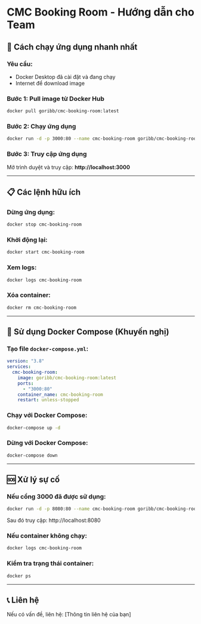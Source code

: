 # CMC Booking Room - Hướng dẫn cho Team

## 🚀 Cách chạy ứng dụng nhanh nhất

### Yêu cầu:

- Docker Desktop đã cài đặt và đang chạy
- Internet để download image

### Bước 1: Pull image từ Docker Hub

```bash
docker pull goribb/cmc-booking-room:latest
```

### Bước 2: Chạy ứng dụng

```bash
docker run -d -p 3000:80 --name cmc-booking-room goribb/cmc-booking-room:latest
```

### Bước 3: Truy cập ứng dụng

Mở trình duyệt và truy cập: **http://localhost:3000**

---

## 📋 Các lệnh hữu ích

### Dừng ứng dụng:

```bash
docker stop cmc-booking-room
```

### Khởi động lại:

```bash
docker start cmc-booking-room
```

### Xem logs:

```bash
docker logs cmc-booking-room
```

### Xóa container:

```bash
docker rm cmc-booking-room
```

---

## 🔧 Sử dụng Docker Compose (Khuyến nghị)

### Tạo file `docker-compose.yml`:

```yaml
version: "3.8"
services:
  cmc-booking-room:
    image: goribb/cmc-booking-room:latest
    ports:
      - "3000:80"
    container_name: cmc-booking-room
    restart: unless-stopped
```

### Chạy với Docker Compose:

```bash
docker-compose up -d
```

### Dừng với Docker Compose:

```bash
docker-compose down
```

---

## 🆘 Xử lý sự cố

### Nếu cổng 3000 đã được sử dụng:

```bash
docker run -d -p 8080:80 --name cmc-booking-room goribb/cmc-booking-room:latest
```

Sau đó truy cập: http://localhost:8080

### Nếu container không chạy:

```bash
docker logs cmc-booking-room
```

### Kiểm tra trạng thái container:

```bash
docker ps
```

---

## 📞 Liên hệ

Nếu có vấn đề, liên hệ: [Thông tin liên hệ của bạn]
